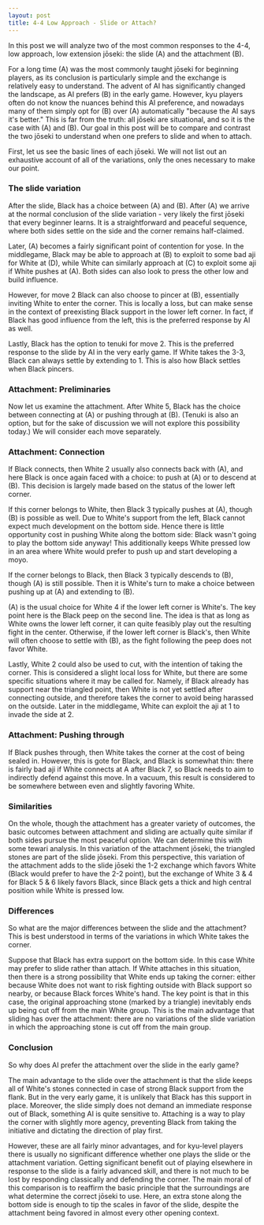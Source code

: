 ```yaml
---
layout: post
title: 4-4 Low Approach - Slide or Attach?
---
```


<link rel="stylesheet" type="text/css" href="/assets/css/besogo.css">
<link rel="stylesheet" type="text/css" href="/assets/css/board-wood.css">

<script src="/assets/js/besogo.js"></script>
<script src="/assets/js/editor.js"></script>
<script src="/assets/js/gameRoot.js"></script>
<script src="/assets/js/svgUtil.js"></script>
<script src="/assets/js/parseSgf.js"></script>
<script src="/assets/js/loadSgf.js"></script>
<script src="/assets/js/saveSgf.js"></script>
<script src="/assets/js/boardDisplay.js"></script>
<script src="/assets/js/coord.js"></script>
<script src="/assets/js/toolPanel.js"></script>
<script src="/assets/js/filePanel.js"></script>
<script src="/assets/js/controlPanel.js"></script>
<script src="/assets/js/namesPanel.js"></script>
<script src="/assets/js/commentPanel.js"></script>
<script src="/assets/js/treePanel.js"></script>

<body onload="besogo.autoInit()">

<section markdown="1">

In this post we will analyze two of the most common responses to the 4-4, low approach, low extension jōseki: the slide (A) and the attachment (B).

</section>

<div class="besogo-diagram" maxwidth="550" nowheel="true" nokeys="true" coord="western" sgf="/assets/sgf/2021-02-18-sgf/20210218-01.sgf"></div>

<section markdown="1">

For a long time (A) was the most commonly taught jōseki for beginning players, as its conclusion is particularly simple and the exchange is relatively easy to understand.
The advent of AI has significantly changed the landscape, as AI prefers (B) in the early game.
However, kyu players often do not know the nuances behind this AI preference, and nowadays many of them simply opt for (B) over (A) automatically "because the AI says it's better."
This is far from the truth: all jōseki are situational, and so it is the case with (A) and (B).
Our goal in this post will be to compare and contrast the two jōseki to understand when one prefers to slide and when to attach.

First, let us see the basic lines of each jōseki.
We will not list out an exhaustive account of all of the variations, only the ones necessary to make our point.

### The slide variation

</section>

<div class="besogo-viewer" maxwidth="550" nowheel="true" coord="western" panels="control+tree" orient="portrait" portratio="none" sgf="/assets/sgf/2021-02-18-sgf/20210218-02.sgf"></div>

<section markdown="1">

After the slide, Black has a choice between (A) and (B). After (A) we arrive at the normal conclusion of the slide variation - very likely the first jōseki that every beginner learns.
It is a straightforward and peaceful sequence, where both sides settle on the side and the corner remains half-claimed.

Later, (A) becomes a fairly significant point of contention for yose. In the middlegame, Black may be able to approach at (B) to exploit to some bad aji for White at (D), while White can similarly approach at (C) to exploit some aji if White pushes at (A). Both sides can also look to press the other low and build influence.

However, for move 2 Black can also choose to pincer at (B), essentially inviting White to enter the corner.
This is locally a loss, but can make sense in the context of preexisting Black support in the lower left corner.
In fact, if Black has good influence from the left, this is the preferred response by AI as well.

Lastly, Black has the option to tenuki for move 2.
This is the preferred response to the slide by AI in the very early game.
If White takes the 3-3, Black can always settle by extending to 1.
This is also how Black settles when Black pincers.

### Attachment: Preliminaries

</section>

<div class="besogo-viewer" maxwidth="550" nowheel="true" coord="western" panels="control+tree" orient="portrait" portratio="none" sgf="/assets/sgf/2021-02-18-sgf/20210218-03.sgf"></div>

<section markdown="1">

Now let us examine the attachment.
After White 5, Black has the choice between connecting at (A) or pushing through at (B).
(Tenuki is also an option, but for the sake of discussion we will not explore this possibility today.)
We will consider each move separately.

### Attachment: Connection

</section>

<div class="besogo-viewer" maxwidth="550" nowheel="true" coord="western" panels="control+tree" orient="portrait" portratio="none" sgf="/assets/sgf/2021-02-18-sgf/20210218-04.sgf"></div>

<section markdown="1">

If Black connects, then White 2 usually also connects back with (A), and here Black is once again faced with a choice: to push at (A) or to descend at (B).
This decision is largely made based on the status of the lower left corner.

If this corner belongs to White, then Black 3 typically pushes at (A), though (B) is possible as well. Due to White's support from the left, Black cannot expect much development on the bottom side.
Hence there is little opportunity cost in pushing White along the bottom side: Black wasn't going to play the bottom side anyway!
This additionally keeps White pressed low in an area where White would prefer to push up and start developing a moyo.

</section>

<div class="besogo-viewer" maxwidth="550" nowheel="true" coord="western" panels="control+tree" orient="portrait" portratio="none" sgf="/assets/sgf/2021-02-18-sgf/20210218-04-2.sgf"></div>

<section markdown="1">

If the corner belongs to Black, then Black 3 typically descends to (B), though (A) is still possible.
Then it is White's turn to make a choice between pushing up at (A) and extending to (B).

(A) is the usual choice for White 4 if the lower left corner is White's.
The key point here is the Black peep on the second line.
The idea is that as long as White owns the lower left corner, it can quite feasibly play out the resulting fight in the center.
Otherwise, if the lower left corner is Black's, then White will often choose to settle with (B), as the fight following the peep does not favor White.

</section>

<div class="besogo-viewer" maxwidth="550" nowheel="true" coord="western" panels="control+tree" orient="portrait" portratio="none" sgf="/assets/sgf/2021-02-18-sgf/20210218-04-3.sgf"></div>

<section markdown="1">

Lastly, White 2 could also be used to cut, with the intention of taking the corner.
This is considered a slight local loss for White, but there are some specific situations where it may be called for.
Namely, if Black already has support near the triangled point, then White is not yet settled after connecting outside, and therefore takes the corner to avoid being harassed on the outside. Later in the middlegame, White can exploit the aji at 1 to invade the side at 2.

### Attachment: Pushing through

</section>

<div class="besogo-viewer" maxwidth="550" nowheel="true" coord="western" panels="control+tree" orient="portrait" portratio="none" sgf="/assets/sgf/2021-02-18-sgf/20210218-05.sgf"></div>

<section markdown="1">

If Black pushes through, then White takes the corner at the cost of being sealed in.
However, this is gote for Black, and Black is somewhat thin: there is fairly bad aji if White connects at A after Black 7, so Black needs to aim to indirectly defend against this move.
In a vacuum, this result is considered to be somewhere between even and slightly favoring White.

### Similarities

</section>

<div class="besogo-viewer" maxwidth="550" nowheel="true" coord="western" panels="control+tree" orient="portrait" portratio="none" sgf="/assets/sgf/2021-02-18-sgf/20210218-06.sgf"></div>

<section markdown="1">

On the whole, though the attachment has a greater variety of outcomes, the basic outcomes between attachment and sliding are actually quite similar if both sides pursue the most peaceful option.
We can determine this with some tewari analysis.
In this variation of the attachment jōseki, the triangled stones are part of the slide jōseki.
From this perspective, this variation of the attachment adds to the slide jōseki the 1-2 exchange which favors White (Black would prefer to have the 2-2 point), but the exchange of White 3 & 4 for Black 5 & 6 likely favors Black, since Black gets a thick and high central position while White is pressed low.


### Differences

So what are the major differences between the slide and the attachment?
This is best understood in terms of the variations in which White takes the corner.

<div class="besogo-viewer" maxwidth="550" nowheel="true" coord="western" panels="control+tree+comment" orient="portrait" portratio="none" sgf="/assets/sgf/2021-02-18-sgf/20210218-07.sgf"></div>

Suppose that Black has extra support on the bottom side. In this case White may prefer to slide rather than attach. If White attaches in this situation, then there is a strong possibility that White ends up taking the corner: either because White does not want to risk fighting outside with Black support so nearby, or because Black forces White's hand. The key point is that in this case, the original approaching stone (marked by a triangle) inevitably ends up being cut off from the main White group. This is the main advantage that sliding has over the attachment: there are no variations of the slide variation in which the approaching stone is cut off from the main group.

### Conclusion

So why does AI prefer the attachment over the slide in the early game?

The main advantage to the slide over the attachment is that the slide keeps all of White's stones connected in case of strong Black support from the flank. But in the very early game, it is unlikely that Black has this support in place. Moreover, the slide simply does not demand an immediate response out of Black, something AI is quite sensitive to. Attaching is a way to play the corner with slightly more agency, preventing Black from taking the initiative and dictating the direction of play first.

However, these are all fairly minor advantages, and for kyu-level players there is usually no significant difference whether one plays the slide or the attachment variation. Getting significant benefit out of playing elsewhere in response to the slide is a fairly advanced skill, and there is not much to be lost by responding classically and defending the corner. The main moral of this comparison is to reaffirm the basic principle that the surroundings are what determine the correct jōseki to use.
Here, an extra stone along the bottom side is enough to tip the scales in favor of the slide, despite the attachment being favored in almost every other opening context.

</section>